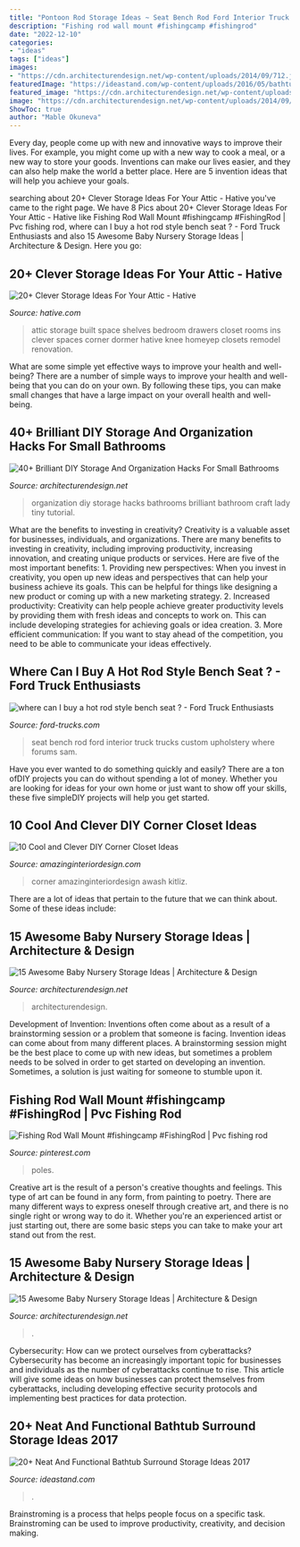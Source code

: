 ```yaml
---
title: "Pontoon Rod Storage Ideas ~ Seat Bench Rod Ford Interior Truck Trucks Custom Upholstery Where Forums Sam"
description: "Fishing rod wall mount #fishingcamp #fishingrod"
date: "2022-12-10"
categories:
- "ideas"
tags: ["ideas"]
images:
- "https://cdn.architecturendesign.net/wp-content/uploads/2014/09/712.jpg"
featuredImage: "https://ideastand.com/wp-content/uploads/2016/05/bathtub-surround-storage/5-bathtub-surround-storage-ideas.jpg"
featured_image: "https://cdn.architecturendesign.net/wp-content/uploads/2014/09/1610.jpg"
image: "https://cdn.architecturendesign.net/wp-content/uploads/2014/09/712.jpg"
ShowToc: true
author: "Mable Okuneva"
---
```



Every day, people come up with new and innovative ways to improve their lives. For example, you might come up with a new way to cook a meal, or a new way to store your goods. Inventions can make our lives easier, and they can also help make the world a better place. Here are 5 invention ideas that will help you achieve your goals.

	

		
searching about 20+ Clever Storage Ideas For Your Attic - Hative you've came to the right page. We have 8 Pics about 20+ Clever Storage Ideas For Your Attic - Hative like Fishing Rod Wall Mount #fishingcamp #FishingRod | Pvc fishing rod, where can I buy a hot rod style bench seat ? - Ford Truck Enthusiasts and also 15 Awesome Baby Nursery Storage Ideas | Architecture &amp; Design. Here you go:
		
    
## 20+ Clever Storage Ideas For Your Attic - Hative

<img loading=lazy src="https://hative.com/wp-content/uploads/2017/07/attic-storage/22-attic-storage-ideas.jpg" onerror="this.onerror=null;this.src='https://tse4.mm.bing.net/th?id=OIP.hsDQPA-M4XRSkR0txFWIPAHaJ4&amp;pid=15.1';" alt="20+ Clever Storage Ideas For Your Attic - Hative">

_Source: hative.com_

>attic storage built space shelves bedroom drawers closet rooms ins clever spaces corner dormer hative knee homeyep closets remodel renovation. 

	

What are some simple yet effective ways to improve your health and well-being?
There are a number of simple ways to improve your health and well-being that you can do on your own. By following these tips, you can make small changes that have a large impact on your overall health and well-being.

    
## 40+ Brilliant DIY Storage And Organization Hacks For Small Bathrooms

<img loading=lazy src="http://cdn.architecturendesign.net/wp-content/uploads/2016/01/AD-Brilliant-DIY-Storage-And-Organization-Hacks-For-Small-Bathrooms-08.jpg" onerror="this.onerror=null;this.src='https://tse1.mm.bing.net/th?id=OIP.wlSv312AYdMFMH13qgxj4AHaMI&amp;pid=15.1';" alt="40+ Brilliant DIY Storage And Organization Hacks For Small Bathrooms">

_Source: architecturendesign.net_

>organization diy storage hacks bathrooms brilliant bathroom craft lady tiny tutorial. 

	

What are the benefits to investing in creativity?
Creativity is a valuable asset for businesses, individuals, and organizations. There are many benefits to investing in creativity, including improving productivity, increasing innovation, and creating unique products or services. Here are five of the most important benefits: 1. Providing new perspectives: When you invest in creativity, you open up new ideas and perspectives that can help your business achieve its goals. This can be helpful for things like designing a new product or coming up with a new marketing strategy. 2. Increased productivity: Creativity can help people achieve greater productivity levels by providing them with fresh ideas and concepts to work on. This can include developing strategies for achieving goals or idea creation. 3. More efficient communication: If you want to stay ahead of the competition, you need to be able to communicate your ideas effectively.

    
## Where Can I Buy A Hot Rod Style Bench Seat ? - Ford Truck Enthusiasts

<img loading=lazy src="https://www.ford-trucks.com/forums/attachment.php?attachmentid=41952&amp;stc=1&amp;d=1317379817" onerror="this.onerror=null;this.src='https://tse4.mm.bing.net/th?id=OIP.VHyhmeAT8TABUhBW5c94nQHaFj&amp;pid=15.1';" alt="where can I buy a hot rod style bench seat ? - Ford Truck Enthusiasts">

_Source: ford-trucks.com_

>seat bench rod ford interior truck trucks custom upholstery where forums sam. 

	

Have you ever wanted to do something quickly and easily? There are a ton ofDIY projects you can do without spending a lot of money. Whether you are looking for ideas for your own home or just want to show off your skills, these five simpleDIY projects will help you get started.

    
## 10 Cool And Clever DIY Corner Closet Ideas

<img loading=lazy src="https://www.amazinginteriordesign.com/wp-content/uploads/2016/09/10-cool-and-clever-diy-corner-closet-ideas-3.jpg" onerror="this.onerror=null;this.src='https://tse2.mm.bing.net/th?id=OIP.7y_Xq6C-dKy-DdbrQ5VgQQHaKY&amp;pid=15.1';" alt="10 Cool and Clever DIY Corner Closet Ideas">

_Source: amazinginteriordesign.com_

>corner amazinginteriordesign awash kitliz. 

	

There are a lot of ideas that pertain to the future that we can think about. Some of these ideas include: 

    
## 15 Awesome Baby Nursery Storage Ideas | Architecture &amp; Design

<img loading=lazy src="https://cdn.architecturendesign.net/wp-content/uploads/2014/09/1610.jpg" onerror="this.onerror=null;this.src='https://tse2.mm.bing.net/th?id=OIP.zggvcSd3BG-Se7QsO7PB9wHaLD&amp;pid=15.1';" alt="15 Awesome Baby Nursery Storage Ideas | Architecture &amp; Design">

_Source: architecturendesign.net_

>architecturendesign. 

	

Development of Invention: Inventions often come about as a result of a brainstorming session or a problem that someone is facing.
Invention ideas can come about from many different places. A brainstorming session might be the best place to come up with new ideas, but sometimes a problem needs to be solved in order to get started on developing an invention. Sometimes, a solution is just waiting for someone to stumble upon it.

    
## Fishing Rod Wall Mount #fishingcamp #FishingRod | Pvc Fishing Rod

<img loading=lazy src="https://i.pinimg.com/736x/00/e0/ac/00e0ac48479b52b0216eb462d4aa2364.jpg" onerror="this.onerror=null;this.src='https://tse4.mm.bing.net/th?id=OIP.a6-3ddg9ApKiESh4hXPU_QHaJ3&amp;pid=15.1';" alt="Fishing Rod Wall Mount #fishingcamp #FishingRod | Pvc fishing rod">

_Source: pinterest.com_

>poles. 

	

Creative art is the result of a person's creative thoughts and feelings. This type of art can be found in any form, from painting to poetry. There are many different ways to express oneself through creative art, and there is no single right or wrong way to do it. Whether you're an experienced artist or just starting out, there are some basic steps you can take to make your art stand out from the rest.

    
## 15 Awesome Baby Nursery Storage Ideas | Architecture &amp; Design

<img loading=lazy src="https://cdn.architecturendesign.net/wp-content/uploads/2014/09/712.jpg" onerror="this.onerror=null;this.src='https://tse4.mm.bing.net/th?id=OIP.hsbMCjgcfdAuWu9QGcOtoAHaFO&amp;pid=15.1';" alt="15 Awesome Baby Nursery Storage Ideas | Architecture &amp; Design">

_Source: architecturendesign.net_

>. 

	

Cybersecurity: How can we protect ourselves from cyberattacks?
Cybersecurity has become an increasingly important topic for businesses and individuals as the number of cyberattacks continue to rise. This article will give some ideas on how businesses can protect themselves from cyberattacks, including developing effective security protocols and implementing best practices for data protection.

    
## 20+ Neat And Functional Bathtub Surround Storage Ideas 2017

<img loading=lazy src="https://ideastand.com/wp-content/uploads/2016/05/bathtub-surround-storage/5-bathtub-surround-storage-ideas.jpg" onerror="this.onerror=null;this.src='https://tse3.mm.bing.net/th?id=OIP.I0KNUlSehM2redUt4DlHswHaLL&amp;pid=15.1';" alt="20+ Neat And Functional Bathtub Surround Storage Ideas 2017">

_Source: ideastand.com_

>. 

	

Brainstroming is a process that helps people focus on a specific task. Brainstroming can be used to improve productivity, creativity, and decision making.

